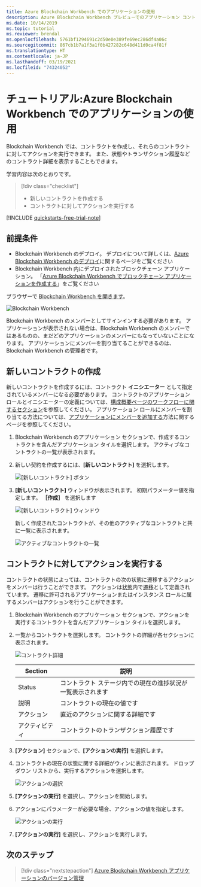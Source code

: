 ```yaml
---
title: Azure Blockchain Workbench でのアプリケーションの使用
description: Azure Blockchain Workbench プレビューでのアプリケーション コントラクトの使用方法に関するチュートリアル。
ms.date: 10/14/2019
ms.topic: tutorial
ms.reviewer: brendal
ms.openlocfilehash: 5761bf1294691c2d50e0e389fe69ec286df4a06c
ms.sourcegitcommit: 867cb1b7a1f3a1f0b427282c648d411d0ca4f81f
ms.translationtype: HT
ms.contentlocale: ja-JP
ms.lasthandoff: 03/19/2021
ms.locfileid: "74324052"
---
```

# <a name="tutorial-using-applications-in-azure-blockchain-workbench"></a>チュートリアル:Azure Blockchain Workbench でのアプリケーションの使用

Blockchain Workbench では、コントラクトを作成し、それらのコントラクトに対してアクションを実行できます。 また、状態やトランザクション履歴などのコントラクト詳細を表示することもできます。

学習内容は次のとおりです。

> [!div class="checklist"]
> * 新しいコントラクトを作成する
> * コントラクトに対してアクションを実行する

[!INCLUDE [quickstarts-free-trial-note](../../../includes/quickstarts-free-trial-note.md)]

## <a name="prerequisites"></a>前提条件

* Blockchain Workbench のデプロイ。 デプロイについて詳しくは、[Azure Blockchain Workbench のデプロイ](deploy.md)に関するページをご覧ください
* Blockchain Workbench 内にデプロイされたブロックチェーン アプリケーション。 「[Azure Blockchain Workbench でブロックチェーン アプリケーションを作成する](create-app.md)」をご覧ください

ブラウザーで [Blockchain Workbench を開きます](deploy.md#blockchain-workbench-web-url)。

![Blockchain Workbench](./media/use/workbench.png)

Blockchain Workbench のメンバーとしてサインインする必要があります。 アプリケーションが表示されない場合は、Blockchain Workbench のメンバーではあるものの、まだどのアプリケーションのメンバーにもなっていないことになります。 アプリケーションにメンバーを割り当てることができるのは、Blockchain Workbench の管理者です。

## <a name="create-new-contract"></a>新しいコントラクトの作成

新しいコントラクトを作成するには、コントラクト **イニシエーター** として指定されているメンバーになる必要があります。 コントラクトのアプリケーション ロールとイニシエーターの定義については、[構成概要ページのワークフローに関するセクション](configuration.md#workflows)を参照してください。 アプリケーション ロールにメンバーを割り当てる方法については、[アプリケーションにメンバーを追加する](manage-users.md#add-member-to-application)方法に関するページを参照してください。

1. Blockchain Workbench のアプリケーション セクションで、作成するコントラクトを含んだアプリケーション タイルを選択します。 アクティブなコントラクトの一覧が表示されます。

2. 新しい契約を作成するには、**[新しいコントラクト]** を選択します。

    ![[新しいコントラクト] ボタン](./media/use/contract-list.png)

3. **[新しいコントラクト]** ウィンドウが表示されます。 初期パラメーター値を指定します。 **［作成］** を選択します

    ![[新しいコントラクト] ウィンドウ](./media/use/new-contract.png)

    新しく作成されたコントラクトが、その他のアクティブなコントラクトと共に一覧に表示されます。

    ![アクティブなコントラクトの一覧](./media/use/active-contracts.png)

## <a name="take-action-on-contract"></a>コントラクトに対してアクションを実行する

コントラクトの状態によっては、コントラクトの次の状態に遷移するアクションをメンバーは行うことができます。 アクションは[状態](configuration.md#states)内で[遷移](configuration.md#transitions)として定義されています。 遷移に許可されるアプリケーションまたはインスタンス ロールに属するメンバーはアクションを行うことができます。 

1. Blockchain Workbench のアプリケーション セクションで、アクションを実行するコントラクトを含んだアプリケーション タイルを選択します。
2. 一覧からコントラクトを選択します。 コントラクトの詳細が各セクションに表示されます。 

    ![コントラクト詳細](./media/use/contract-details.png)

    | Section  | 説明  |
    |---------|---------|
    | Status | コントラクト ステージ内での現在の進捗状況が一覧表示されます |
    | 説明 | コントラクトの現在の値です |
    | アクション | 直近のアクションに関する詳細です |
    | アクティビティ | コントラクトのトランザクション履歴です |
    
3. **[アクション]** セクションで、**[アクションの実行]** を選択します。

4. コントラクトの現在の状態に関する詳細がウィンに表示されます。 ドロップダウン リストから、実行するアクションを選択します。 

    ![アクションの選択](./media/use/choose-action.png)

5. **[アクションの実行]** を選択し、アクションを開始します。
6. アクションにパラメーターが必要な場合、アクションの値を指定します。

    ![アクションの実行](./media/use/take-action.png)

7. **[アクションの実行]** を選択し、アクションを実行します。

## <a name="next-steps"></a>次のステップ

> [!div class="nextstepaction"]
> [Azure Blockchain Workbench アプリケーションのバージョン管理](version-app.md)

